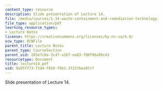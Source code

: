 ```yaml
---
content_type: resource
description: Slide presentation of Lecture 14.
file: /media/courses/1-34-waste-containment-and-remediation-technology-spring-2004/0a95f773f194f819f9b137227bea97cf_lecture14.pdf
file_type: application/pdf
learning_resource_types:
- Lecture Notes
license: https://creativecommons.org/licenses/by-nc-sa/4.0/
ocw_type: OCWFile
parent_title: Lecture Notes
parent_type: CourseSection
parent_uid: 285e7c0a-3c47-a1b7-ea83-f80f96a90c43
resourcetype: Document
title: lecture14.pdf
uid: 0a95f773-f194-f819-f9b1-37227bea97cf
---
```

Slide presentation of Lecture 14.